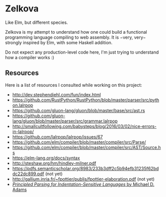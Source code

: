 # Zelkova

Like Elm, but different species.

Zelkova is my attempt to understand how one could build a functional programming language compiling to web assembly. It is −very, very− strongly inspired by Elm, with some Haskell addition.

Do not expect any production-level code here, I'm just trying to understand how a compiler works :)



## Resources

Here is a list of resources I consulted while working on this project:

- http://dev.stephendiehl.com/fun/index.html
- https://github.com/RustPython/RustPython/blob/master/parser/src/python.lalrpop
- https://github.com/gluon-lang/gluon/blob/master/base/src/ast.rs
- https://github.com/gluon-lang/gluon/blob/master/parser/src/grammar.lalrpop
- http://smallcultfollowing.com/babysteps/blog/2016/03/02/nice-errors-in-lalrpop/
- https://github.com/lalrpop/lalrpop/issues/67
- https://github.com/elm/compiler/blob/master/compiler/src/Parse/
- https://github.com/elm/compiler/blob/master/compiler/src/AST/Source.hs
- https://elm-lang.org/docs/syntax
- http://steshaw.org/hm/hindley-milner.pdf
- https://pdfs.semanticscholar.org/8983/233b3dff2c5b94efb31235f62bddc22dc899.pdf (not yet)
- http://gallium.inria.fr/~fpottier/publis/fpottier-elaboration.pdf (not yet)
- [_Principled Parsing for Indentation-Sensitive Languages_ by Michael D. Adams](https://michaeldadams.org/papers/layout_parsing/LayoutParsing.pdf)
